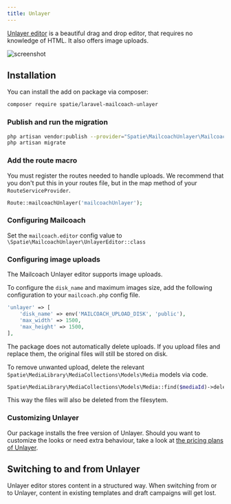 ```yaml
---
title: Unlayer
---
```


[Unlayer editor](https://unlayer.com) is a beautiful drag and drop editor, that requires no knowledge of HTML. It also offers image uploads.

![screenshot](/images/docs/v2/app/editors/unlayer.png)

## Installation

You can install the add on package via composer:

```bash
composer require spatie/laravel-mailcoach-unlayer
```

### Publish and run the migration

```bash
php artisan vendor:publish --provider="Spatie\MailcoachUnlayer\MailcoachUnlayerServiceProvider" --tag="mailcoach-unlayer-migrations"
php artisan migrate
```

### Add the route macro

You must register the routes needed to handle uploads. We recommend that you don't put this in your routes file, but in the map method of your `RouteServiceProvider`.

```php
Route::mailcoachUnlayer('mailcoachUnlayer');
```

### Configuring Mailcoach

Set the `mailcoach.editor` config value to `\Spatie\MailcoachUnlayer\UnlayerEditor::class`

### Configuring image uploads

The Mailcoach Unlayer editor supports image uploads. 

To configure the `disk_name` and maximum images size, add the following configuration to your `mailcoach.php` config file.

```php
'unlayer' => [
    'disk_name' => env('MAILCOACH_UPLOAD_DISK', 'public'),
    'max_width' => 1500,
    'max_height' => 1500,
],
```

The package does not automatically delete uploads. If you upload files and replace them, the original files will still be stored on disk.

To remove unwanted upload, delete the relevant `Spatie\MediaLibrary\MediaCollections\Models\Media` models via code.

```php
Spatie\MediaLibrary\MediaCollections\Models\Media::find($mediaId)->delete();
```

This way the files will also be deleted from the filesytem.

### Customizing Unlayer

Our package installs the free version of Unlayer. Should you want to customize the looks or need extra behaviour, take a look at [the pricing plans of Unlayer](https://unlayer.com/pricing).

## Switching to and from Unlayer

Unlayer editor stores content in a structured way. When switching from or to Unlayer, content in existing templates and draft campaigns will get lost.
